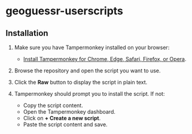 # geoguessr-userscripts

## Installation

1. Make sure you have Tampermonkey installed on your browser:
   - [Install Tampermonkey for Chrome, Edge, Safari, Firefox, or Opera](https://www.tampermonkey.net/).

2. Browse the repository and open the script you want to use.

3. Click the **Raw** button to display the script in plain text.

4. Tampermonkey should prompt you to install the script. If not:
   - Copy the script content.
   - Open the Tampermonkey dashboard.
   - Click on **+ Create a new script**.
   - Paste the script content and save.
